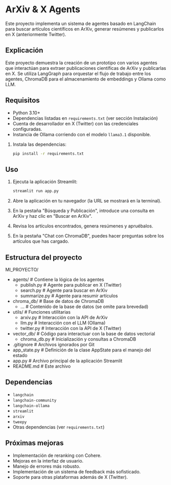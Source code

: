 # ArXiv & X Agents

Este proyecto implementa un sistema de agentes basado en LangChain para buscar artículos científicos en ArXiv, generar resúmenes y publicarlos en X (anteriormente Twitter).

## Explicación

Este proyecto demuestra la creación de un prototipo con varios agentes que interactúan para extraer publicaciones científicas de ArXiv y publicarlas en X. Se utiliza LangGraph para orquestar el flujo de trabajo entre los agentes, ChromaDB para el almacenamiento de embeddings y Ollama como LLM.

## Requisitos

*   Python 3.10+
*   Dependencias listadas en `requirements.txt` (ver sección Instalación)
*   Cuenta de desarrollador en X (Twitter) con las credenciales configuradas.
*   Instancia de Ollama corriendo con el modelo `llama3.1` disponible.


1.  Instala las dependencias:

    ```bash
    pip install -r requirements.txt
    ```

## Uso

1.  Ejecuta la aplicación Streamlit:

    ```bash
    streamlit run app.py
    ```

2.  Abre la aplicación en tu navegador (la URL se mostrará en la terminal).

3.  En la pestaña "Búsqueda y Publicación", introduce una consulta en ArXiv y haz clic en "Buscar en ArXiv".

4.  Revisa los artículos encontrados, genera resúmenes y apruébalos.

5.  En la pestaña "Chat con ChromaDB", puedes hacer preguntas sobre los artículos que has cargado.

## Estructura del proyecto

MI_PROYECTO/
*   agents/             # Contiene la lógica de los agentes
    *   publish.py      # Agente para publicar en X (Twitter)
    *   search.py       # Agente para buscar en ArXiv
    *   summarize.py    # Agente para resumir artículos
*   chroma_db/         # Base de datos de ChromaDB
    *   ...             # Contenido de la base de datos (se omite para brevedad)
*   utils/              # Funciones utilitarias
    *   arxiv.py        # Interacción con la API de ArXiv
    *   llm.py          # Interacción con el LLM (Ollama)
    *   twitter.py      # Interacción con la API de X (Twitter)
*   vector_db/          # Código para interactuar con la base de datos vectorial
    *   chroma_db.py    # Inicialización y consultas a ChromaDB
*   .gitignore          # Archivos ignorados por Git
*   app_state.py        # Definición de la clase AppState para el manejo del estado
*   app.py              # Archivo principal de la aplicación Streamlit
*   README.md           # Este archivo

## Dependencias

*   `langchain`
*   `langchain-community`
*   `langchain-ollama`
*   `streamlit`
*   `arxiv`
*   `tweepy`
*   Otras dependencias (ver `requirements.txt`)

## Próximas mejoras

*   Implementación de reranking con Cohere.
*   Mejoras en la interfaz de usuario.
*   Manejo de errores más robusto.
*   Implementación de un sistema de feedback más sofisticado.
*   Soporte para otras plataformas además de X (Twitter).
